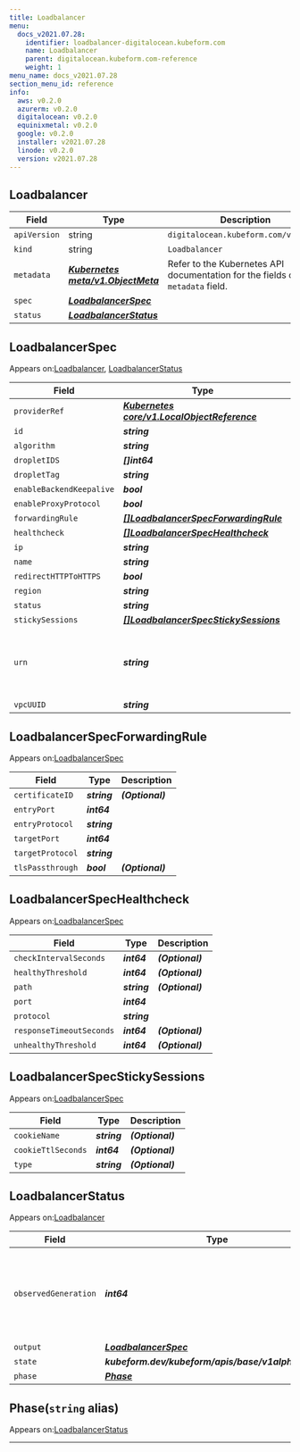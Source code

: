```yaml
---
title: Loadbalancer
menu:
  docs_v2021.07.28:
    identifier: loadbalancer-digitalocean.kubeform.com
    name: Loadbalancer
    parent: digitalocean.kubeform.com-reference
    weight: 1
menu_name: docs_v2021.07.28
section_menu_id: reference
info:
  aws: v0.2.0
  azurerm: v0.2.0
  digitalocean: v0.2.0
  equinixmetal: v0.2.0
  google: v0.2.0
  installer: v2021.07.28
  linode: v0.2.0
  version: v2021.07.28
---
```


## Loadbalancer
| Field | Type | Description |
| ------ | ----- | ----------- |
| `apiVersion` | string | `digitalocean.kubeform.com/v1alpha1` |
|    `kind` | string | `Loadbalancer` |
| `metadata` | ***[Kubernetes meta/v1.ObjectMeta](https://v1-18.docs.kubernetes.io/docs/reference/generated/kubernetes-api/v1.18/#objectmeta-v1-meta)***|Refer to the Kubernetes API documentation for the fields of the `metadata` field.|
| `spec` | ***[LoadbalancerSpec](#loadbalancerspec)***||
| `status` | ***[LoadbalancerStatus](#loadbalancerstatus)***||
## LoadbalancerSpec

Appears on:[Loadbalancer](#loadbalancer), [LoadbalancerStatus](#loadbalancerstatus)

| Field | Type | Description |
| ------ | ----- | ----------- |
| `providerRef` | ***[Kubernetes core/v1.LocalObjectReference](https://v1-18.docs.kubernetes.io/docs/reference/generated/kubernetes-api/v1.18/#localobjectreference-v1-core)***||
| `id` | ***string***||
| `algorithm` | ***string***| ***(Optional)*** |
| `dropletIDS` | ***[]int64***| ***(Optional)*** |
| `dropletTag` | ***string***| ***(Optional)*** |
| `enableBackendKeepalive` | ***bool***| ***(Optional)*** |
| `enableProxyProtocol` | ***bool***| ***(Optional)*** |
| `forwardingRule` | ***[[]LoadbalancerSpecForwardingRule](#loadbalancerspecforwardingrule)***||
| `healthcheck` | ***[[]LoadbalancerSpecHealthcheck](#loadbalancerspechealthcheck)***| ***(Optional)*** |
| `ip` | ***string***| ***(Optional)*** |
| `name` | ***string***||
| `redirectHTTPToHTTPS` | ***bool***| ***(Optional)*** |
| `region` | ***string***||
| `status` | ***string***| ***(Optional)*** |
| `stickySessions` | ***[[]LoadbalancerSpecStickySessions](#loadbalancerspecstickysessions)***| ***(Optional)*** |
| `urn` | ***string***| ***(Optional)*** the uniform resource name for the load balancer|
| `vpcUUID` | ***string***| ***(Optional)*** |
## LoadbalancerSpecForwardingRule

Appears on:[LoadbalancerSpec](#loadbalancerspec)

| Field | Type | Description |
| ------ | ----- | ----------- |
| `certificateID` | ***string***| ***(Optional)*** |
| `entryPort` | ***int64***||
| `entryProtocol` | ***string***||
| `targetPort` | ***int64***||
| `targetProtocol` | ***string***||
| `tlsPassthrough` | ***bool***| ***(Optional)*** |
## LoadbalancerSpecHealthcheck

Appears on:[LoadbalancerSpec](#loadbalancerspec)

| Field | Type | Description |
| ------ | ----- | ----------- |
| `checkIntervalSeconds` | ***int64***| ***(Optional)*** |
| `healthyThreshold` | ***int64***| ***(Optional)*** |
| `path` | ***string***| ***(Optional)*** |
| `port` | ***int64***||
| `protocol` | ***string***||
| `responseTimeoutSeconds` | ***int64***| ***(Optional)*** |
| `unhealthyThreshold` | ***int64***| ***(Optional)*** |
## LoadbalancerSpecStickySessions

Appears on:[LoadbalancerSpec](#loadbalancerspec)

| Field | Type | Description |
| ------ | ----- | ----------- |
| `cookieName` | ***string***| ***(Optional)*** |
| `cookieTtlSeconds` | ***int64***| ***(Optional)*** |
| `type` | ***string***| ***(Optional)*** |
## LoadbalancerStatus

Appears on:[Loadbalancer](#loadbalancer)

| Field | Type | Description |
| ------ | ----- | ----------- |
| `observedGeneration` | ***int64***| ***(Optional)*** Resource generation, which is updated on mutation by the API Server.|
| `output` | ***[LoadbalancerSpec](#loadbalancerspec)***| ***(Optional)*** |
| `state` | ***kubeform.dev/kubeform/apis/base/v1alpha1.State***| ***(Optional)*** |
| `phase` | ***[Phase](#phase)***| ***(Optional)*** |
## Phase(`string` alias)

Appears on:[LoadbalancerStatus](#loadbalancerstatus)

---
